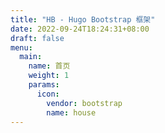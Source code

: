 ```yaml
---
title: "HB - Hugo Bootstrap 框架"
date: 2022-09-24T18:24:31+08:00
draft: false
menu:
  main:
    name: 首页
    weight: 1
    params:
      icon:
        vendor: bootstrap
        name: house
---
```

